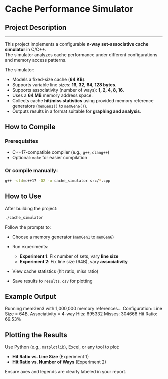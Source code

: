 
#  Cache Performance Simulator

## Project Description
--------------------------------------------------------------------------------
This project implements a configurable **n-way set-associative cache simulator** in C/C++.  
The simulator analyzes cache performance under different configurations and memory access patterns.

The simulator:

- Models a fixed-size cache (**64 KB**).
- Supports variable line sizes: **16, 32, 64, 128 bytes**.
- Supports associativity (number of ways): **1, 2, 4, 8, 16**.
- Uses a **64 MB** memory address space.
- Collects cache **hit/miss statistics** using provided memory reference generators (`memGen1()` to `memGen6()`).
- Outputs results in a format suitable for **graphing and analysis**.

##  How to Compile

###  Prerequisites

- C++17-compatible compiler (e.g., `g++`, `clang++`)
- Optional: `make` for easier compilation



### Or compile manually:

```bash
g++ -std=c++17 -O2 -o cache_simulator src/*.cpp
```

## How to Use

After building the project:

```bash
./cache_simulator
```

Follow the prompts to:

* Choose a memory generator (`memGen1` to `memGen6`)
* Run experiments:

  * **Experiment 1**: Fix number of sets, vary **line size**
  * **Experiment 2**: Fix line size (64B), vary **associativity**
* View cache statistics (hit ratio, miss ratio)
* Save results to `results.csv` for plotting

## Example Output

Running memGen3 with 1,000,000 memory references...
Configuration: Line Size = 64B, Associativity = 4-way
Hits: 695332
Misses: 304668
Hit Ratio: 69.53%


## Plotting the Results

Use Python (e.g., `matplotlib`), Excel, or any tool to plot:

* **Hit Ratio vs. Line Size** (Experiment 1)
* **Hit Ratio vs. Number of Ways** (Experiment 2)

Ensure axes and legends are clearly labeled in your report.

